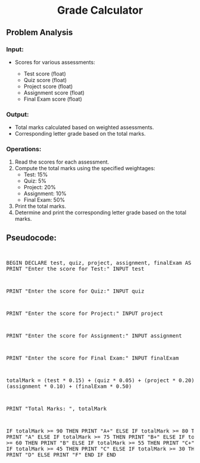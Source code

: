 <div align="center">
<h1> Grade Calculator </h1>
<div align ="left">
  
  <h2>Problem Analysis</h2>
    <h3>Input:</h3>
    <ul>
        <li>Scores for various assessments:</li>
        <ul>
            <li>Test score (float)</li>
            <li>Quiz score (float)</li>
            <li>Project score (float)</li>
            <li>Assignment score (float)</li>
            <li>Final Exam score (float)</li>
        </ul>
    </ul>

   <h3>Output:</h3>
    <ul>
        <li>Total marks calculated based on weighted assessments.</li>
        <li>Corresponding letter grade based on the total marks.</li>
    </ul>

   <h3>Operations:</h3>
    <ol>
        <li>Read the scores for each assessment.</li>
        <li>Compute the total marks using the specified weightages:
            <ul>
                <li>Test: 15%</li>
                <li>Quiz: 5%</li>
                <li>Project: 20%</li>
                <li>Assignment: 10%</li>
                <li>Final Exam: 50%</li>
            </ul>
        </li>
        <li>Print the total marks.</li>
        <li>Determine and print the corresponding letter grade based on the total marks.</li>
    </ol>

   <h2>Pseudocode:</h2>
    <pre>
      
BEGIN
    DECLARE test, quiz, project, assignment, finalExam AS FLOAT
    PRINT "Enter the score for Test:"
    INPUT test

  PRINT "Enter the score for Quiz:"
    INPUT quiz

  PRINT "Enter the score for Project:"
    INPUT project

  PRINT "Enter the score for Assignment:"
    INPUT assignment

  PRINT "Enter the score for Final Exam:"
    INPUT finalExam

  totalMark = (test * 0.15) + (quiz * 0.05) + (project * 0.20) + (assignment * 0.10) + (finalExam * 0.50)

  PRINT "Total Marks: ", totalMark

  IF totalMark >= 90 THEN
        PRINT "A+"
    ELSE IF totalMark >= 80 THEN
        PRINT "A"
    ELSE IF totalMark >= 75 THEN
        PRINT "B+"
    ELSE IF totalMark >= 60 THEN
        PRINT "B"
    ELSE IF totalMark >= 55 THEN
        PRINT "C+"
    ELSE IF totalMark >= 45 THEN
        PRINT "C"
    ELSE IF totalMark >= 30 THEN
        PRINT "D"
    ELSE 
        PRINT "F"
    END IF
END
    </pre>
</body>
</html>
